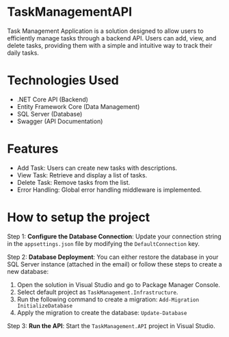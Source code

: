 # TaskManagementAPI
Task Management Application is a solution designed to allow users to efficiently manage tasks through a backend API. Users can add, view, and delete tasks, providing them with a simple and intuitive way to track their daily tasks.

# Technologies Used
 - .NET Core API (Backend)
 - Entity Framework Core (Data Management)
 - SQL Server (Database)
 - Swagger (API Documentation)

# Features

 - Add Task: Users can create new tasks with descriptions.
 - View Task: Retrieve and display a list of tasks.
 - Delete Task: Remove tasks from the list.
 - Error Handling: Global error handling middleware is implemented.

# How to setup the project

Step 1: **Configure the Database Connection**: 
Update your connection string in the `appsettings.json` file by modifying the `DefaultConnection` key.

Step 2: **Database Deployment**:
You can either restore the database in your SQL Server instance (attached in the email) or follow these steps to create a new database: 

1. Open the solution in Visual Studio and go to Package Manager Console.
2. Select default project as `TaskManagement.Infrastructure`.
3. Run the following command to create a migration:
   `Add-Migration InitializeDatabase`
4. Apply the migration to create the database:
   `Update-Database`

Step 3: **Run the API**:
Start the `TaskManagement.API` project in Visual Studio.


